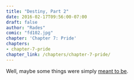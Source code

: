 ```yaml
---
title: "Destiny, Part 2"
date: 2016-02-17T09:56:00-07:00
draft: false
author: "Rades"
comic: "fd102.jpg"
chapter: 'Chapter 7: Pride'
chapters:
- chapter-7-pride
chapter_link: /chapters/chapter-7-pride/
---
```


Well, maybe some things were simply <a href="/comic/orcient-history/">meant to be</a>.


